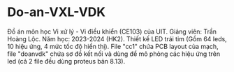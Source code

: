 # Do-an-VXL-VDK
Đồ án môn học Vi xử lý - Vi điều khiển (CE103) của UIT.
Giảng viên: Trần Hoàng Lộc.  Năm học: 2023-2024 (HK2).
Thiết kế LED trái tim (Gồm 64 leds, 10 hiệu ứng, 4 mức tốc độ hiển thị).
File "cc1" chứa PCB layout của mạch, file "doanvdk" chứa sơ đồ kết nối và dùng để mô phỏng các hiệu ứng trên led (cả 2 file đều dùng proteus bản 8.13).
